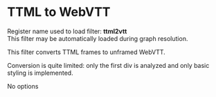 <!-- automatically generated - do not edit, patch gpac/applications/gpac/gpac.c -->

# TTML to WebVTT  
  
Register name used to load filter: __ttml2vtt__  
This filter may be automatically loaded during graph resolution.  
  
This filter converts TTML frames to unframed WebVTT.  
  
Conversion is quite limited: only the first div is analyzed and only basic styling is implemented.  
  
No options  
  
